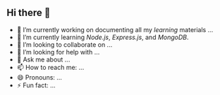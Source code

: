 ## Hi there 👋



- 🔭 I’m currently working on documenting all my *learning* materials ...
- 🌱 I’m currently learning *Node.js*, *Express.js*, and *MongoDB*.
- 👯 I’m looking to collaborate on ...
- 🤔 I’m looking for help with ...
- 💬 Ask me about ...
- 📫 How to reach me: ...
- 😄 Pronouns: ...
- ⚡ Fun fact: ...
